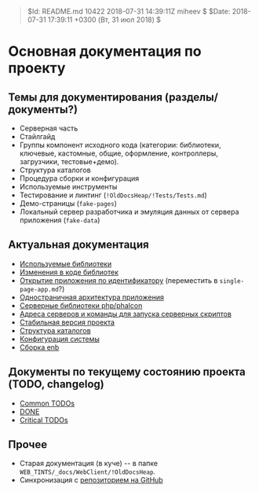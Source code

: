 > $Id: README.md 10422 2018-07-31 14:39:11Z miheev $
> $Date: 2018-07-31 17:39:11 +0300 (Вт, 31 июл 2018) $

Основная документация по проекту
================================

Темы для документирования (разделы/документы?)
----------------------------------------------

- Серверная часть
- Стайлгайд
- Группы компонент исходного кода (категории: библиотеки, ключевые, кастомные, общие, оформление, контроллеры, загрузчики, тестовые+демо).
- Структура каталогов
- Процедура сборки и конфигурация
- Используемые инструменты
- Тестирование и линтинг (`!OldDocsHeap/!Tests/Tests.md`)
- Демо-страницы (`fake-pages`)
- Локальный сервер разработчика и эмуляция данных от сервера приложения (`fake-data`)

Актуальная документация
-----------------------

- [Используемые библиотеки](used-libs.md)
- [Изменения в коде библиотек](libs-patching.md)
- [Открытие приложения по идентификатору](open-app.md) (переместить в `single-page-app.md`?)
- [Одностраничная архитектура приложения](single-page-app.md)
- [Серверные библиотеки php/phalcon](php-libs.md)
- [Адреса серверов и команды для запуска серверных скриптов](dev-servers.md)
- [Стабильная версия проекта](stable-server.md)
- [Структура каталогов](catalogues.md)
- [Конфигурация системы](configuration.md)
- [Сборка enb](enb-maker.md)

Документы по текущему состоянию проекта (TODO, changelog)
---------------------------------------------------------

- [Common TODOs](!TODO/README.md)
- [DONE](!TODO/!DONE.md)
- [Critical TODOs](!TODO/!Critical.md)

Прочее
------

- Старая документация (в куче) -- в папке `WEB_TINTS/_docs/WebClient/!OldDocsHeap`.
- Синхронизация с [репозиторием на GitHub](https://github.com/lilliputten/vector-docs)


